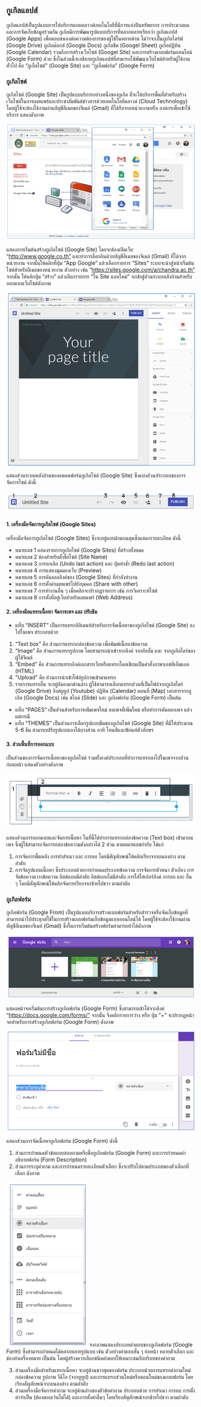 ## กูเกิลแอปส์
กูเกิลแอปส์เป็นรูปแบบการให้บริการแบบคลาวด์เทคโนโลยีที่มีการแบ่งปันทรัพยากร การประมวลผล และการจัดเก็บข้อมูลร่วมกัน กูเกิลมีการพัฒนารูปแบบบริการที่หลากหลายเรียกว่า กูเกิลแอปส์ (Google Apps) เพื่อตอบสนองต่อความต้องการของผู้ใช้ในหลายด้าน ไม่ว่าจะเป็นกูเกิลไดร์ฟ (Google Drive) กูเกิลด๊อกส์ (Google Docs) กูเกิลชีต (Googel Sheet) กูเกิลปฏิทิน (Google Calendar) รวมถึงการสร้างเว็บไซต์ (Googel Site) และการสร้างแบบฟอร์มออนไลน์ (Google Form) ด้วย ซึ่งในส่วนนี้จะอธิบายกูเกิลแอปส์ที่สามารถใช้พัฒนาเว็บไซต์สำหรับผู้ใช้งานทั่วไป คือ “กูเกิ้ลไซต์” (Google Site) และ “กูเกิ้ลฟอร์ม” (Google Form) 

### กูเกิลไซต์
กูเกิลไซต์ (Google Site) เป็นรูปแบบบริการอย่างหนึ่งของกูเกิล ที่จะให้บริการพื้นที่สำหรับสร้างเว็บไซต์ในการเผยแพร่และประชาสัมพันธ์ข่าวสารด้วยเทคโนโลยีคลาวด์ (Cloud Technology) โดยผู้ใช้จะต้องใช้งานผ่านบัญชีอีเมลของจีเมล์ (Gmail) ที่ได้รับจากหน่วยงานหรือ องค์กรเพื่อเข้าใช้บริการ แสดงดังภาพ

<img src=img/ch09_27.png>

แสดงการเริ่มต้นสร้างกูเกิลไซต์ (Google Site) โดยจะต้องเปิดเว็บ “http://www.google.co.th” และทำการล็อกอินด้วยบัญชีอีเมลของจีเมล์ (Gmail) ที่ได้จากหน่วยงาน  จากนั้นให้คลิกที่ปุ่ม “App Google” แล้วเลือกรายการ “Sites” ระบบจะนำสู่หน้าเริ่มต้นไซต์สำหรับอีเมลของหน่วยงาน ตัวอย่าง เช่น “https://sites.google.com/a/chandra.ac.th” จากนั้น ให้คลิกปุ่ม “สร้าง” แล้วเลือกรายการ “ใน Site แบบใหม่” จะเข้าสู่ส่วนระบบหลังบ้านสำหรับออกแบบเว็บไซต์ดังภาพ

<img src=img/ch09_28.png>

แสดงส่วนระบบหลังบ้านของแพลตฟอร์มกูเกิลไซต์ (Google Site) ซึ่งแบ่งส่วนประกอบของการจัดการไซต์ ดังนี้

<img src=img/ch09_29.png>

#### 1. เครื่องมือจัดการกูเกิลไซต์ (Google Sites)
เครื่องมือจัดการกูเกิลไซต์ (Google Sites) ซึ่งจะอยู่แถบด้านบนสุดซึ่งแสดงรายละเอียด ดังนี้
* หมายเลข 1 แสดงรายการกูเกิลไซต์ (Google Sites) ที่สร้างทั้งหมด
* หมายเลข 2 ช่องสำหรับตั้งชื่อไซต์ (Site Name)
* หมายเลข 3 การยกเลิก (Undo last action) และ ปุ่มทำซ้ำ (Redo last action)
* หมายเลข 4 การแสดงมุมมองเว็บ (Preview)
* หมายเลข 5 การคัดลอกลิงค์ของ (Google Sites) ที่กำลังทำงาน
* หมายเลข 6 การตั้งค่าเผยแพร่ไปยังบุคคล (Share with other)
* หมายเลข 7 การทำงานอื่น ๆ เมื่อคลิกจะปรากฏรายการ เช่น การวิเคราะห์ไซต์ 
* หมายเลข 8 การตั้งที่อยู่เว็บสำหรับเผยแพร่ (Web Address)

#### 2. เครื่องมือแทรกเนื้อหา จัดการเพจ และ ปรับธีม
* แท็บ “INSERT” เป็นการแทรกอิลิเมนท์สำหรับการจัดเนื้อหาของกูเกิลไซต์ (Google Site) ลงไปในเพจ ประกอบด้วย 
1. “Text box” คือ ส่วนการแทรกกล่องข้อความ เพื่อพิมพ์เนื้อหาข้อความ
2. “Image” คือ ส่วนการแทรกรูปภาพ โดยสามารถนำเข้าจากลิงค์ จากอัลบั้ม และ จากกูเกิลไดร์ของผู้ใช้จีเมล์
3. “Embed” คือ ส่วนการแทรกลิงค์เอกสารเว็บหรือแทรกโดยเขียนเป็นคำสั่งภาษาเอชทีเอ็มแอล (HTML)
4. “Upload” คือ ส่วนการนำเข้าไฟล์รูปภาพเข้ามาแทรก
5. รายการแทรกอื่น จะอยู่ถัดลงมาด้านล่าง ผู้ใช้สามารถเลือกแทรกส่วนที่เป็นไฟล์จากกูเกิลไดร์ (Google Drive) ลิงค์ยูทูป (Youtube) ปฏิทิน (Calendar) แผนที่ (Map) เอกสารจากกูเกิล (Google Docs) เช่น สไลด์ (Slide) และ กูเกิลฟอร์ม (Google Form) เป็นต้น
* แท็บ “PAGES” เป็นส่วนสำหรับการเพิ่มเพจใหม่ ลบเพจที่เพิ่มใหม่ หรือทำการคัดลอกเพจ แล้วแต่กรณี
* แท็บ “THEMES” เป็นส่วนการเลือกรูปแบบธีมของกูเกิลไซต์ (Google Site) ที่มีให้ประมาณ 5-6 ธีม สามารถปรับรูปแบบเองได้บางส่วน อาทิ โทนสีและฟ้อนท์ตัวอักษร

#### 3. ส่วนพื้นที่การออกแบบ 
เป็นส่วนของการจัดการเนื้อหาของกูเกิลไซต์ รวมทั้งองค์ประกอบที่ทำการแทรกลงไปในเพจจากส่วนก่อนหน้า แสดงตัวอย่างดังภาพ

<img src=img/ch09_30.png>

แสดงส่วนการออกแบบและจัดการเนื้อหา ในที่นี้ได้ทำการแทรกกล่องข้อความ (Text box) เข้ามาบนเพจ ซึ่งผู้ใช้สามารถจัดการกล่องข้อความดังกล่าวได้ 2 ส่วน ตามหมายเลขกำกับ ได้แก่
1. การจัดการพื้นหลัง การทำสำเนา และ การลบ โดยมีสัญลักษณ์ให้คลิกเรียงจากบนลงล่าง ตามลำดับ
2. การจัดรูปแบบเนื้อหา ซึ่งประกอบด้วยการกำหนดประเภทข้อความ การจัดการตัวหนา ตัวเอียง การจัดข้อความวางข้อความ ลีสต์แบบมีลำดับ ลีสต์แบบไม่มีลำดับ การใส่ไฮเปอร์ลิงค์ การลบ และ อื่น ๆ โดยมีสัญลักษณ์ให้คลิกจัดการเรียงจากซ้ายไปขวา ตามลำดับ

### กูเกิลฟอร์ม
กูเกิลฟอร์ม (Google From) เป็นรูปแบบบริการสร้างแบบฟอร์มสำหรับสำรวจหรือจัดเก็บข้อมูลที่สามารถนำไปประยุกต์ใช้ในการสร้างแบบฟอร์มเก็บข้อมูลแบบออนไลน์ได้ โดยผู้ใช้จะต้องใช้งานผ่านบัญชีอีเมลของจีเมล์ (Gmail) ซึ่งในการเริ่มต้นสร้างฟอร์มสามารถทำได้ดังภาพ

<img src=img/ch09_31.png>

แสดงหน้าจอเริ่มต้นการสร้างกูเกิลฟอร์ม (Google Form) ซึ่งสามารถเข้าได้จากลิงค์ “https://docs.google.com/forms/” จากนั้น จึงคลิกรายการว่าง หรือ ปุ่ม “+” จะปรากฏหน้าจอสำหรับการสร้างกูเกิลฟอร์ม (Google Form) ดังภาพ

<img src=img/ch09_32.png>

แสดงส่วนการจัดเนื้อหากูเกิลฟอร์ม (Google Form) ดังนี้
1. ส่วนการกำหนดหัวข้อแบบสอบถามหรือชื่อกูเกิลฟอร์ม (Google Form) และการกำหนดคำอธิบายฟอร์ม (Form Description)
2. ส่วนการระบุคำถาม และการกำหนดรายละเอียดตัวเลือก ซึ่งจะปรับไปตามประเภทของตัวเลือกที่เลือก ดังภาพ

<img src=img/ch09_33.png>
จากภาพแสดงประเภทคำตอบของกูเกิลฟอร์ม (Google Form) ซึ่งสามารถกำหนดได้หลากหลายรูปแบบ เช่น ตัวอย่างคำตอบสั้น ๆ ย่อหน้า หลายตัวเลือก และ ช่องทำเครื่องหมาย เป็นต้น โดยผู้สร้างควรเลือกชนิดคำตอบให้เหมาะสมกับบริบทของคำถาม

3. ส่วนเครื่องมือสำหรับแทรกเนื้อหา จะอยู่ด้านขวาสุดของฟอร์ม ประกอบด้วยการแทรกคำถามใหม่ กล่องข้อความ รูปภาพ วีดีโอ (จากยูทูป) และการแทรกส่วนใหม่หรือตอนใหม่ของแบบฟอร์ม โดยเรียงสัญลักษณ์จากบนลงล่าง ตามลำดับ
4. ส่วนเครื่องมือจัดการคำถาม จะอยู่ด้านล่างของตัวข้อคำถาม ประกอบด้วย การสำเนา การลบ การตั้งค่าจำเป็น (ต้องตอบเว้นไม่ได้) และการตั้งค่าอื่นๆ โดยเรียงสัญลักษณ์จากซ้ายไปขวา ตามลำดับ